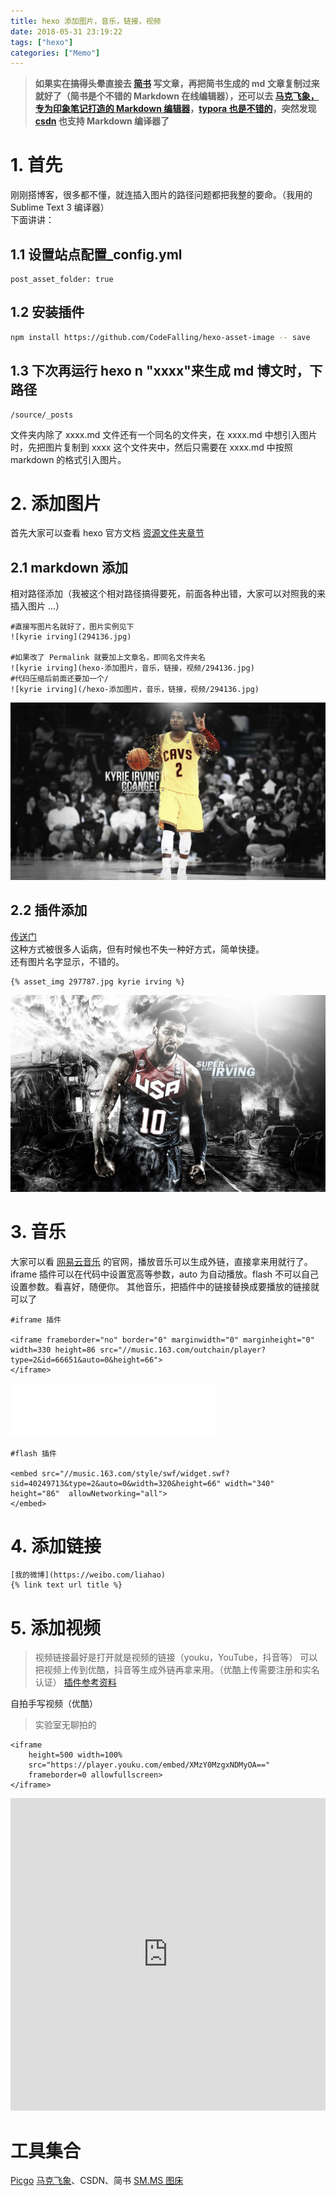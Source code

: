 ```yaml
---
title: hexo 添加图片，音乐，链接，视频
date: 2018-05-31 23:19:22
tags: ["hexo"]
categories: ["Memo"]
---
```


> **如果实在搞得头晕直接去 [简书](https://www.jianshu.com/) 写文章，再把简书生成的 md 文章复制过来就好了（简书是个不错的 Markdown 在线编辑器），还可以去 [马克飞象，专为印象笔记打造的 Markdown 编辑器](https://maxiang.io/)，[typora 也是不错的](https://www.typora.io/#)，突然发现 [csdn](https://www.csdn.net/) 也支持 Markdown 编译器了**

<!--more-->

# 1. 首先

刚刚搭博客，很多都不懂，就连插入图片的路径问题都把我整的要命。（我用的 Sublime Text 3 编译器）  
下面讲讲：
## 1.1 设置站点配置_config.yml
```
post_asset_folder: true
```
## 1.2 安装插件
```bash
npm install https://github.com/CodeFalling/hexo-asset-image -- save
```
## 1.3 下次再运行 hexo n "xxxx"来生成 md 博文时，下路径
```
/source/_posts
```
文件夹内除了 xxxx.md 文件还有一个同名的文件夹，在 xxxx.md 中想引入图片时，先把图片复制到 xxxx 这个文件夹中，然后只需要在 xxxx.md 中按照 markdown 的格式引入图片。

# 2. 添加图片
首先大家可以查看 hexo 官方文档 [资源文件夹章节](https://hexo.io/zh-cn/docs/asset-folders.html)
## 2.1 markdown 添加
相对路径添加（我被这个相对路径搞得要死，前面各种出错，大家可以对照我的来插入图片 ...）
```
#直接写图片名就好了，图片实例见下
![kyrie irving](294136.jpg)

#如果改了 Permalink 就要加上文章名，即同名文件夹名
![kyrie irving](hexo-添加图片，音乐，链接，视频/294136.jpg)
#代码压缩后前面还要加一个/
![kyrie irving](/hexo-添加图片，音乐，链接，视频/294136.jpg)

```
![kyrie irving](images/294136.jpg)

## 2.2 插件添加
[传送门](https://mr-houzi.github.io/2017/10/24/Hexo-asset-img/)  
这种方式被很多人诟病，但有时候也不失一种好方式，简单快捷。  
还有图片名字显示，不错的。  
```
{% asset_img 297787.jpg kyrie irving %}
```
![kyrie irving](images/297787.jpg)

# 3. 音乐
大家可以看 [网易云音乐](https://music.163.com) 的官网，播放音乐可以生成外链，直接拿来用就行了。iframe 插件可以在代码中设置宽高等参数，auto 为自动播放。flash 不可以自己设置参数。看喜好，随便你。
其他音乐，把插件中的链接替换成要播放的链接就可以了
```
#iframe 插件

<iframe frameborder="no" border="0" marginwidth="0" marginheight="0" width=330 height=86 src="//music.163.com/outchain/player?type=2&id=66651&auto=0&height=66">
</iframe>
```

<iframe frameborder="no" border="0" marginwidth="0" marginheight="0" width=330 height=86 src="//music.163.com/outchain/player?type=2&id=66651&auto=0&height=66"></iframe>

```
#flash 插件

<embed src="//music.163.com/style/swf/widget.swf?sid=40249713&type=2&auto=0&width=320&height=66" width="340" height="86"  allowNetworking="all">
</embed>
```

# 4. 添加链接

```
[我的微博](https://weibo.com/liahao)
{% link text url title %}
```

# 5. 添加视频
> 视频链接最好是打开就是视频的链接（youku，YouTube，抖音等）
可以把视频上传到优酷，抖音等生成外链再拿来用。（优酷上传需要注册和实名认证）
[插件参考资料](https://lruihao.cn/posts/nextplugin/)

自拍手写视频（优酷）
> 实验室无聊拍的

```
<iframe 
	height=500 width=100% 
	src="https://player.youku.com/embed/XMzY0MzgxNDMyOA==" 
	frameborder=0 allowfullscreen>
</iframe>
```

<iframe 
	height=500 width=100% 
	src="https://player.youku.com/embed/XMzY0MzgxNDMyOA==" 
	frameborder=0 allowfullscreen>
</iframe>

# 工具集合
[Picgo](https://picgo.github.io/PicGo-Doc/zh/)
[马克飞象](https://maxiang.io/)、CSDN、简书
[SM.MS 图床](https://sm.ms/)
